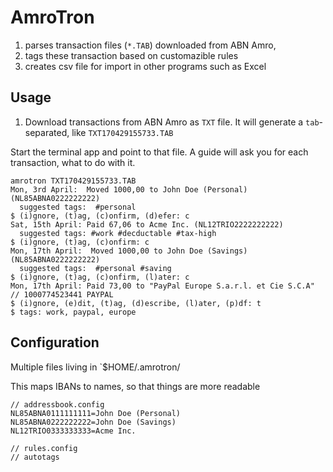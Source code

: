 # AmroTron

1. parses transaction files (`*.TAB`) downloaded from ABN Amro,
2. tags these transaction based on customazible rules
3. creates csv file for import in other programs such as Excel

## Usage

1. Download transactions from ABN Amro as `TXT` file. It will generate a
`tab`-separated, like `TXT170429155733.TAB`

Start the terminal app and point to that file. A guide will ask you
for each transaction, what to do with it.

```
amrotron TXT170429155733.TAB
Mon, 3rd April:  Moved 1000,00 to John Doe (Personal) (NL85ABNA0222222222)
  suggested tags:  #personal
$ (i)gnore, (t)ag, (c)onfirm, (d)efer: c
Sat, 15th April: Paid 67,06 to Acme Inc. (NL12TRIO2222222222)
  suggested tags: #work #decductable #tax-high
$ (i)gnore, (t)ag, (c)onfirm: c
Mon, 17th April:  Moved 1000,00 to John Doe (Savings) (NL85ABNA0222222222)
  suggested tags:  #personal #saving
$ (i)gnore, (t)ag, (c)onfirm, (l)ater: c
Mon, 17th April: Paid 73,00 to "PayPal Europe S.a.r.l. et Cie S.C.A"  // 1000774523441 PAYPAL
$ (i)gnore, (e)dit, (t)ag, (d)escribe, (l)ater, (p)df: t
$ tags: work, paypal, europe
```

## Configuration

Multiple files living in `$HOME/.amrotron/

This maps IBANs to names, so that things are more readable

```
// addressbook.config
NL85ABNA0111111111=John Doe (Personal)
NL85ABNA0222222222=John Doe (Savings)
NL12TRIO0333333333=Acme Inc.
```

```
// rules.config
// autotags



